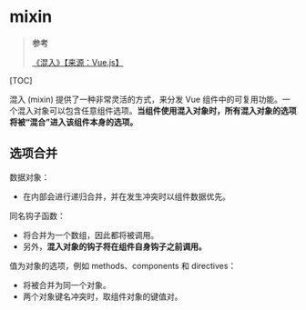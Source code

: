 # mixin

> **参考**
>
> [《混入》【来源：Vue.js】](https://cn.vuejs.org/v2/guide/mixins.html)

[TOC]

混入 (mixin) 提供了一种非常灵活的方式，来分发 Vue 组件中的可复用功能。一个混入对象可以包含任意组件选项。**当组件使用混入对象时，所有混入对象的选项将被“混合”进入该组件本身的选项。**

## 选项合并

数据对象：

- 在内部会进行递归合并，并在发生冲突时以组件数据优先。

同名钩子函数：

- 将合并为一个数组，因此都将被调用。
- 另外，**混入对象的钩子将在组件自身钩子之前调用。**

值为对象的选项，例如 methods、components 和 directives：

- 将被合并为同一个对象。
- 两个对象键名冲突时，取组件对象的键值对。
